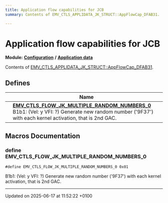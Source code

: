 ```yaml
---
title: Application flow capabilities for JCB
summary: Contents of EMV_CTLS_APPLIDATA_JK_STRUCT::AppFlowCap_DFAB31. 

---
```


# Application flow capabilities for JCB

**Module:** **[Configuration](group___a_d_k___c_o_n_f_i_g_u_r_a_t_i_o_n.md)** **/** **[Application data](group___d_e_f___c_o_n_f___a_p_p_l_i.md)**

Contents of [EMV_CTLS_APPLIDATA_JK_STRUCT::AppFlowCap_DFAB31](struct_e_m_v___c_t_l_s___a_p_p_l_i_d_a_t_a___j_k___s_t_r_u_c_t.md#variable-appflowcap-dfab31). 

## Defines

|                | Name           |
| -------------- | -------------- |
|  | **[EMV_CTLS_FLOW_JK_MULTIPLE_RANDOM_NUMBERS_0](group___d_e_f___f_l_o_w___j_k.md#define-emv-ctls-flow-jk-multiple-random-numbers-0)** <br>B1b1: (Vel: y VFI: ?) Generate new random number ('9F37') with each kernel activation, that is 2nd GAC.  |




## Macros Documentation

### define EMV_CTLS_FLOW_JK_MULTIPLE_RANDOM_NUMBERS_0

```
#define EMV_CTLS_FLOW_JK_MULTIPLE_RANDOM_NUMBERS_0 0x01
```

B1b1: (Vel: y VFI: ?) Generate new random number ('9F37') with each kernel activation, that is 2nd GAC. 



-------------------------------

Updated on 2025-06-17 at 11:52:22 +0100